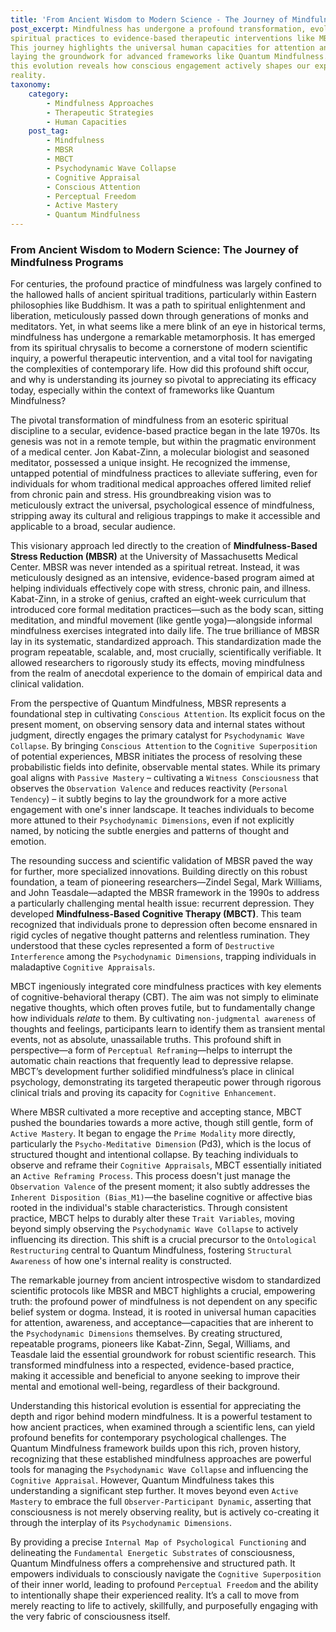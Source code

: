 ```yaml
---
title: 'From Ancient Wisdom to Modern Science - The Journey of Mindfulness Programs'
post_excerpt: Mindfulness has undergone a profound transformation, evolving from ancient
spiritual practices to evidence-based therapeutic interventions like MBSR and MBCT.
This journey highlights the universal human capacities for attention and awareness,
laying the groundwork for advanced frameworks like Quantum Mindfulness. Understanding
this evolution reveals how conscious engagement actively shapes our experienced
reality.
taxonomy:
    category:
        - Mindfulness Approaches
        - Therapeutic Strategies
        - Human Capacities
    post_tag:
        - Mindfulness
        - MBSR
        - MBCT
        - Psychodynamic Wave Collapse
        - Cognitive Appraisal
        - Conscious Attention
        - Perceptual Freedom
        - Active Mastery
        - Quantum Mindfulness
---
```

### From Ancient Wisdom to Modern Science: The Journey of Mindfulness Programs

For centuries, the profound practice of mindfulness was largely confined to the hallowed halls of ancient spiritual traditions, particularly within Eastern philosophies like Buddhism. It was a path to spiritual enlightenment and liberation, meticulously passed down through generations of monks and meditators. Yet, in what seems like a mere blink of an eye in historical terms, mindfulness has undergone a remarkable metamorphosis. It has emerged from its spiritual chrysalis to become a cornerstone of modern scientific inquiry, a powerful therapeutic intervention, and a vital tool for navigating the complexities of contemporary life. How did this profound shift occur, and why is understanding its journey so pivotal to appreciating its efficacy today, especially within the context of frameworks like Quantum Mindfulness?

The pivotal transformation of mindfulness from an esoteric spiritual discipline to a secular, evidence-based practice began in the late 1970s. Its genesis was not in a remote temple, but within the pragmatic environment of a medical center. Jon Kabat-Zinn, a molecular biologist and seasoned meditator, possessed a unique insight. He recognized the immense, untapped potential of mindfulness practices to alleviate suffering, even for individuals for whom traditional medical approaches offered limited relief from chronic pain and stress. His groundbreaking vision was to meticulously extract the universal, psychological essence of mindfulness, stripping away its cultural and religious trappings to make it accessible and applicable to a broad, secular audience.

This visionary approach led directly to the creation of **Mindfulness-Based Stress Reduction (MBSR)** at the University of Massachusetts Medical Center. MBSR was never intended as a spiritual retreat. Instead, it was meticulously designed as an intensive, evidence-based program aimed at helping individuals effectively cope with stress, chronic pain, and illness. Kabat-Zinn, in a stroke of genius, crafted an eight-week curriculum that introduced core formal meditation practices—such as the body scan, sitting meditation, and mindful movement (like gentle yoga)—alongside informal mindfulness exercises integrated into daily life. The true brilliance of MBSR lay in its systematic, standardized approach. This standardization made the program repeatable, scalable, and, most crucially, scientifically verifiable. It allowed researchers to rigorously study its effects, moving mindfulness from the realm of anecdotal experience to the domain of empirical data and clinical validation.

From the perspective of Quantum Mindfulness, MBSR represents a foundational step in cultivating `Conscious Attention`. Its explicit focus on the present moment, on observing sensory data and internal states without judgment, directly engages the primary catalyst for `Psychodynamic Wave Collapse`. By bringing `Conscious Attention` to the `Cognitive Superposition` of potential experiences, MBSR initiates the process of resolving these probabilistic fields into definite, observable mental states. While its primary goal aligns with `Passive Mastery` – cultivating a `Witness Consciousness` that observes the `Observation Valence` and reduces reactivity (`Personal Tendency`) – it subtly begins to lay the groundwork for a more active engagement with one's inner landscape. It teaches individuals to become more attuned to their `Psychodynamic Dimensions`, even if not explicitly named, by noticing the subtle energies and patterns of thought and emotion.

The resounding success and scientific validation of MBSR paved the way for further, more specialized innovations. Building directly on this robust foundation, a team of pioneering researchers—Zindel Segal, Mark Williams, and John Teasdale—adapted the MBSR framework in the 1990s to address a particularly challenging mental health issue: recurrent depression. They developed **Mindfulness-Based Cognitive Therapy (MBCT)**. This team recognized that individuals prone to depression often become ensnared in rigid cycles of negative thought patterns and relentless rumination. They understood that these cycles represented a form of `Destructive Interference` among the `Psychodynamic Dimensions`, trapping individuals in maladaptive `Cognitive Appraisals`.

MBCT ingeniously integrated core mindfulness practices with key elements of cognitive-behavioral therapy (CBT). The aim was not simply to eliminate negative thoughts, which often proves futile, but to fundamentally change how individuals *relate* to them. By cultivating `non-judgmental awareness` of thoughts and feelings, participants learn to identify them as transient mental events, not as absolute, unassailable truths. This profound shift in perspective—a form of `Perceptual Reframing`—helps to interrupt the automatic chain reactions that frequently lead to depressive relapse. MBCT’s development further solidified mindfulness’s place in clinical psychology, demonstrating its targeted therapeutic power through rigorous clinical trials and proving its capacity for `Cognitive Enhancement`.

Where MBSR cultivated a more receptive and accepting stance, MBCT pushed the boundaries towards a more active, though still gentle, form of `Active Mastery`. It began to engage the `Prime Modality` more directly, particularly the `Psycho-Meditative Dimension` (Pd3), which is the locus of structured thought and intentional collapse. By teaching individuals to observe and reframe their `Cognitive Appraisals`, MBCT essentially initiated an `Active Reframing Process`. This process doesn't just manage the `Observation Valence` of the present moment; it also subtly addresses the `Inherent Disposition (Bias_M1)`—the baseline cognitive or affective bias rooted in the individual's stable characteristics. Through consistent practice, MBCT helps to durably alter these `Trait Variables`, moving beyond simply observing the `Psychodynamic Wave Collapse` to actively influencing its direction. This shift is a crucial precursor to the `Ontological Restructuring` central to Quantum Mindfulness, fostering `Structural Awareness` of how one's internal reality is constructed.

The remarkable journey from ancient introspective wisdom to standardized scientific protocols like MBSR and MBCT highlights a crucial, empowering truth: the profound power of mindfulness is not dependent on any specific belief system or dogma. Instead, it is rooted in universal human capacities for attention, awareness, and acceptance—capacities that are inherent to the `Psychodynamic Dimensions` themselves. By creating structured, repeatable programs, pioneers like Kabat-Zinn, Segal, Williams, and Teasdale laid the essential groundwork for robust scientific research. This transformed mindfulness into a respected, evidence-based practice, making it accessible and beneficial to anyone seeking to improve their mental and emotional well-being, regardless of their background.

Understanding this historical evolution is essential for appreciating the depth and rigor behind modern mindfulness. It is a powerful testament to how ancient practices, when examined through a scientific lens, can yield profound benefits for contemporary psychological challenges. The Quantum Mindfulness framework builds upon this rich, proven history, recognizing that these established mindfulness approaches are powerful tools for managing the `Psychodynamic Wave Collapse` and influencing the `Cognitive Appraisal`. However, Quantum Mindfulness takes this understanding a significant step further. It moves beyond even `Active Mastery` to embrace the full `Observer-Participant Dynamic`, asserting that consciousness is not merely observing reality, but is actively co-creating it through the interplay of its `Psychodynamic Dimensions`.

By providing a precise `Internal Map of Psychological Functioning` and delineating the `Fundamental Energetic Substrates` of consciousness, Quantum Mindfulness offers a comprehensive and structured path. It empowers individuals to consciously navigate the `Cognitive Superposition` of their inner world, leading to profound `Perceptual Freedom` and the ability to intentionally shape their experienced reality. It’s a call to move from merely reacting to life to actively, skillfully, and purposefully engaging with the very fabric of consciousness itself.